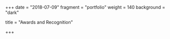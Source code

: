 +++
date = "2018-07-09"
fragment = "portfolio"
weight = 140
background = "dark"

title = "Awards and Recognition"


+++
